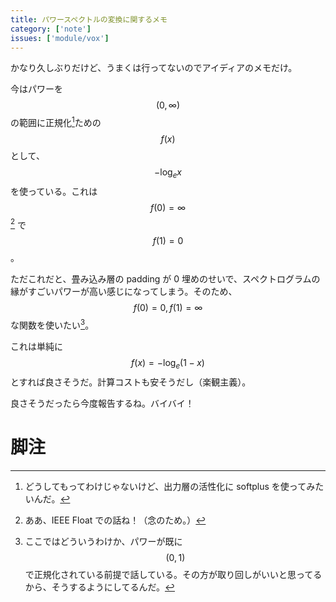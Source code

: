 ```yaml
---
title: パワースペクトルの変換に関するメモ
category: ['note']
issues: ['module/vox']
---
```


かなり久しぶりだけど、うまくは行ってないのでアイディアのメモだけ。

今はパワーを $$ (0, \infty) $$ の範囲に正規化[^1]ための $$ f(x) $$ として、 $$ -\log_e{x} $$ を使っている。これは $$ f(0) = \infty $$ [^2] で $$ f(1) = 0 $$。

ただこれだと、畳み込み層の padding が 0 埋めのせいで、スペクトログラムの縁がすごいパワーが高い感じになってしまう。そのため、$$ f(0) = 0, f(1) = \infty $$ な関数を使いたい[^3]。

これは単純に $$ f(x) = -\log_e(1 - x) $$ とすれば良さそうだ。計算コストも安そうだし（楽観主義）。

良さそうだったら今度報告するね。バイバイ！

脚注
====

[^1]: どうしてもってわけじゃないけど、出力層の活性化に softplus を使ってみたいんだ。

[^2]: ああ、IEEE Float での話ね！（念のため。）

[^3]: ここではどういうわけか、パワーが既に $$ (0, 1) $$ で正規化されている前提で話している。その方が取り回しがいいと思ってるから、そうするようにしてるんだ。